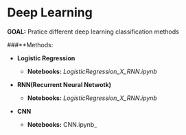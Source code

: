 # Deep Learning

**GOAL:** Pratice different deep learning classification methods

###**Methods:

- **Logistic Regression**
    - **Notebooks:** _LogisticRegression_X_RNN.ipynb_

- **RNN(Recurrent Neural Netwotk)**
    - **Notebooks:** _LogisticRegression_X_RNN.ipynb_
    
- **CNN**
    - **Notebooks:** CNN.ipynb_
